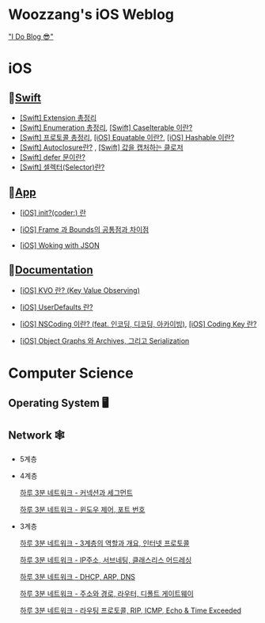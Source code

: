 # Woozzang's iOS Weblog

["I Do Blog 😎"](https://woozzang.tistory.com)</br>




# iOS

## 🔸[Swift](https://woozzang.tistory.com/category/iOS/🟠%20Swift)

* [[Swift] Extension 총정리](https://woozzang.tistory.com/130)
* [[Swift] Enumeration 총정리](https://woozzang.tistory.com/92), [[Swift] CaseIterable 이란?](https://woozzang.tistory.com/98)
* [[Swift] 프로토콜 총정리](https://woozzang.tistory.com/123), [[iOS] Equatable 이란?](https://woozzang.tistory.com/57), [[iOS] Hashable 이란?]()
* [[Swift] Autoclosure란?](https://woozzang.tistory.com/88) , [[Swift] 값을 캡처하는 클로저](https://woozzang.tistory.com/121)
* [[Swift] defer 문이란?](https://woozzang.tistory.com/119)
* [[Swift] 셀렉터(Selector)란?](https://woozzang.tistory.com/120)


## 📱[App](https://woozzang.tistory.com/category/iOS/🤖%20App)

* [[iOS] init?(coder:) 란](https://woozzang.tistory.com/112)

* [[iOS] Frame 과 Bounds의 공통점과 차이점](https://woozzang.tistory.com/83)

* [[iOS] Woking with JSON](https://woozzang.tistory.com/122)

  

## 🍎[Documentation](https://woozzang.tistory.com/category/iOS/🍎%20Documentation)

* [[iOS] KVO 란? (Key Value Observing)](https://woozzang.tistory.com/124)

* [[iOS] UserDefaults 란?](https://woozzang.tistory.com/125)

* [[iOS] NSCoding 이란? (feat. 인코딩, 디코딩, 아카이빙)](https://woozzang.tistory.com/126), [[iOS] Coding Key 란?](https://woozzang.tistory.com/129)

* [[iOS] Object Graphs 와 Archives, 그리고 Serialization](https://woozzang.tistory.com/128)

# Computer Science

## Operating System 🖥



## Network 🕸

- 5계층

  

- 4계층

  [하루 3분 네트워크 - 커넥션과 세그먼트](https://woozzang.tistory.com/110)

  [하루 3분 네트워크 - 윈도우 제어, 포트 번호](https://woozzang.tistory.com/111)

  

- 3계층

  [하루 3분 네트워크 - 3계층의 역할과 개요, 인터넷 프로토콜](https://woozzang.tistory.com/101)

  [하루 3분 네트워크 - IP주소, 서브네팅, 클래스리스 어드레싱](https://woozzang.tistory.com/103)

  [하루 3분 네트워크 - DHCP, ARP, DNS](https://woozzang.tistory.com/104)

  [하루 3분 네트워크 - 주소와 경로, 라우터, 디폴트 게이트웨이](https://woozzang.tistory.com/108)

  [하루 3분 네트워크 - 라우팅 프로토콜, RIP, ICMP, Echo & Time Exceeded](https://woozzang.tistory.com/109)

  
